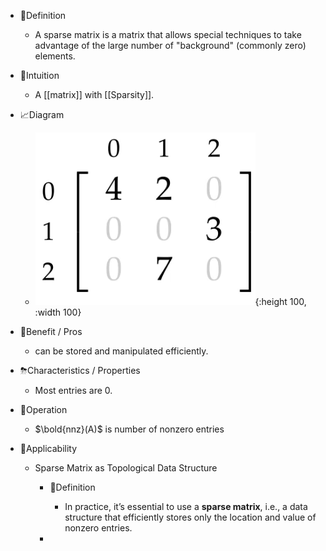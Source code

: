 - 📝Definition
    - A sparse matrix is a matrix that allows special techniques to take advantage of the large number of "background" (commonly zero) elements.
    
- 🧠Intuition
    - A [[matrix]] with [[Sparsity]].
    
- 📈Diagram
    - ![name](../assets/sparse_matrix.png){:height 100, :width 100}
    
- 🚀Benefit / Pros
    - can be stored and manipulated efficiently.
    
- ⛈Characteristics / Properties
    - Most entries are $0$.
    
- 💫Operation
    - $\bold{nnz}(A)$ is number of nonzero entries
    
- 🧀Applicability
    - Sparse Matrix as Topological Data Structure
        - 📝Definition
            - In practice, it’s essential to use a **sparse matrix**, i.e., a data structure that efficiently stores only the location and value of nonzero entries.
            
      -
      
